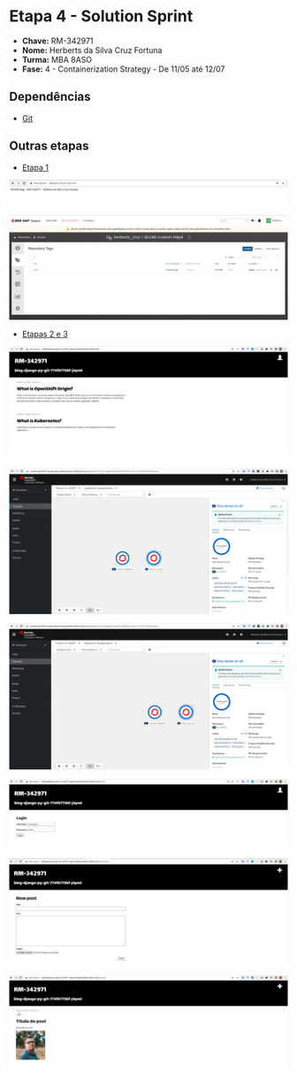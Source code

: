# Etapa 4 - Solution Sprint

- **Chave:** RM-342971
- **Nome:** Herberts da Silva Cruz Fortuna
- **Turma:** MBA 8ASO
- **Fase:** 4 - Containerization Strategy - De 11/05 até 12/07

## Dependências

- [Git](https://linuxhint.com/install-git-linux-mint/)

## Outras etapas

- [Etapa 1](./etapa1/README.md)

![Aplicação provisionada com Dockerfile](./etapa1/page-loaded.png)

![Imagem personalizada enviada para o registry](./etapa1/image-registry.png)

- [Etapas 2 e 3](./etapas2-3/README.md)

![Aplicação implantada](./etapas2-3/application-deployed.png)

![Autoscaling configurado](./etapas2-3/blog-autoscaled.png)

![Autoscaling estourado no máximo após teste](./etapas2-3/blog-autoscaled-max.png)

![Tela de login](./etapas2-3/page-login.png)

![Tela do formulário de inclusão do post](./etapas2-3/page-add.png)

![Post adicionado](./etapas2-3/post-added.png)
